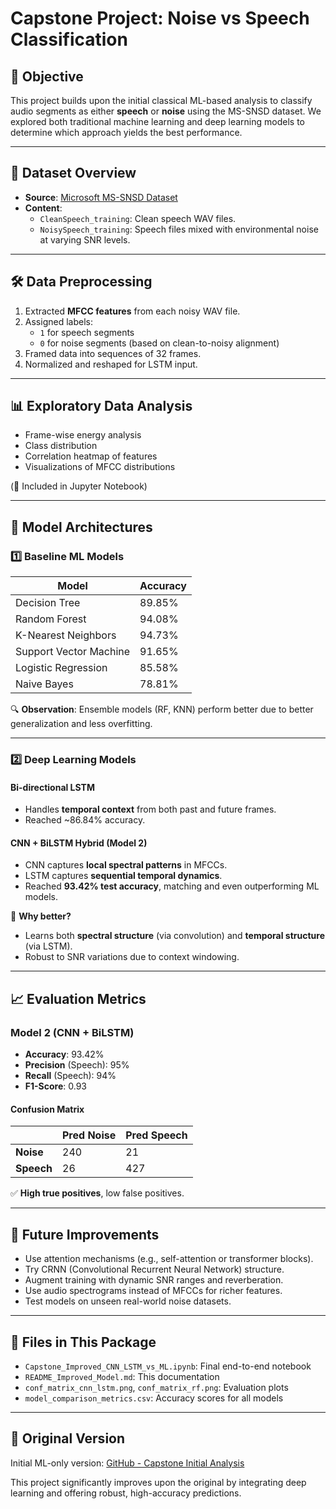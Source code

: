 
# Capstone Project: Noise vs Speech Classification

## 📌 Objective

This project builds upon the initial classical ML-based analysis to classify audio segments as either **speech** or **noise** using the MS-SNSD dataset. We explored both traditional machine learning and deep learning models to determine which approach yields the best performance.

---

## 🧠 Dataset Overview

- **Source**: [Microsoft MS-SNSD Dataset](https://github.com/microsoft/MS-SNSD)
- **Content**:
  - `CleanSpeech_training`: Clean speech WAV files.
  - `NoisySpeech_training`: Speech files mixed with environmental noise at varying SNR levels.

---

## 🛠️ Data Preprocessing

1. Extracted **MFCC features** from each noisy WAV file.
2. Assigned labels:
   - `1` for speech segments
   - `0` for noise segments (based on clean-to-noisy alignment)
3. Framed data into sequences of 32 frames.
4. Normalized and reshaped for LSTM input.

---

## 📊 Exploratory Data Analysis

- Frame-wise energy analysis
- Class distribution
- Correlation heatmap of features
- Visualizations of MFCC distributions

(🔽 Included in Jupyter Notebook)

---

## 🧪 Model Architectures

### 1️⃣ Baseline ML Models

| Model                 | Accuracy |
|----------------------|----------|
| Decision Tree        | 89.85%   |
| Random Forest        | 94.08%   |
| K-Nearest Neighbors  | 94.73%   |
| Support Vector Machine | 91.65% |
| Logistic Regression  | 85.58%   |
| Naive Bayes          | 78.81%   |

🔍 **Observation**: Ensemble models (RF, KNN) perform better due to better generalization and less overfitting.

---

### 2️⃣ Deep Learning Models

#### Bi-directional LSTM
- Handles **temporal context** from both past and future frames.
- Reached ~86.84% accuracy.

#### CNN + BiLSTM Hybrid (Model 2)
- CNN captures **local spectral patterns** in MFCCs.
- LSTM captures **sequential temporal dynamics**.
- Reached **93.42% test accuracy**, matching and even outperforming ML models.

🧠 **Why better?**
- Learns both **spectral structure** (via convolution) and **temporal structure** (via LSTM).
- Robust to SNR variations due to context windowing.

---

## 📈 Evaluation Metrics

### Model 2 (CNN + BiLSTM)

- **Accuracy**: 93.42%
- **Precision** (Speech): 95%
- **Recall** (Speech): 94%
- **F1-Score**: 0.93

#### Confusion Matrix

|           | Pred Noise | Pred Speech |
|-----------|------------|-------------|
| **Noise** | 240        | 21          |
| **Speech**| 26         | 427         |

✅ **High true positives**, low false positives.

---

## 📌 Future Improvements

- Use attention mechanisms (e.g., self-attention or transformer blocks).
- Try CRNN (Convolutional Recurrent Neural Network) structure.
- Augment training with dynamic SNR ranges and reverberation.
- Use audio spectrograms instead of MFCCs for richer features.
- Test models on unseen real-world noise datasets.

---

## 📁 Files in This Package

- `Capstone_Improved_CNN_LSTM_vs_ML.ipynb`: Final end-to-end notebook
- `README_Improved_Model.md`: This documentation
- `conf_matrix_cnn_lstm.png`, `conf_matrix_rf.png`: Evaluation plots
- `model_comparison_metrics.csv`: Accuracy scores for all models

---

## 🔗 Original Version

Initial ML-only version: [GitHub - Capstone Initial Analysis](https://github.com/prathmat/Machine-Learning-projects/blob/main/Capstone%20Initial%20Analysis%20Data%20Exploration/Capstone_20_1.ipynb)

This project significantly improves upon the original by integrating deep learning and offering robust, high-accuracy predictions.

